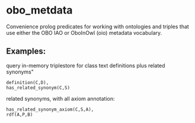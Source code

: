 # obo_metdata

Convenience prolog predicates for working with ontologies and triples that use either the OBO IAO or OboInOwl (oio) metadata vocabulary.

## Examples:

query in-memory triplestore for class text definitions plus related synonyms"

```
definition(C,D),
has_related_synonym(C,S)
```

related synonyms, with all axiom annotation:

```
has_related_synonym_axiom(C,S,A),
rdf(A,P,B)
```

